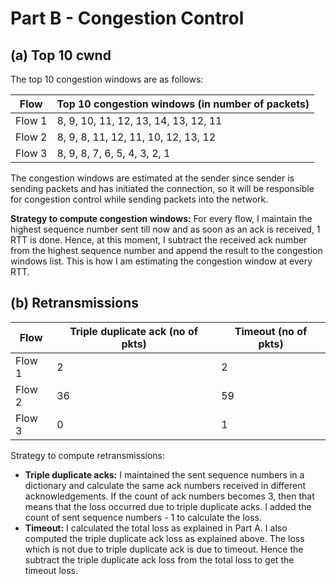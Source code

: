 # Part B - Congestion Control

## (a) Top 10 cwnd
The top 10 congestion windows are as follows:

| Flow | Top 10 congestion windows (in number of packets) |
| --- | --- | 
| Flow 1 | 8, 9, 10, 11, 12, 13, 14, 13, 12, 11 | 
| Flow 2 | 8, 9, 8, 11, 12, 11, 10, 12, 13, 12 | 
| Flow 3 | 8, 9, 8, 7, 6, 5, 4, 3, 2, 1 | 

The congestion windows are estimated at the sender since sender is sending packets and has initiated the connection, so it will be responsible for congestion control while sending packets into the network.

**Strategy to compute congestion windows:**
For every flow, I maintain the highest sequence number sent till now and as soon as an ack is received, 1 RTT is done. Hence, at this moment, I subtract the received ack number from the highest sequence number and append the result to the congestion windows list. This is how I am estimating the congestion window at every RTT.

## (b) Retransmissions
| Flow | Triple duplicate ack (no of pkts) | Timeout (no of pkts) |
| --- | --- | --- |
| Flow 1 | 2 | 2 |
| Flow 2 | 36 | 59 |
| Flow 3 | 0 | 1 |

Strategy to compute retransmissions:

* **Triple duplicate acks:** I maintained the sent sequence numbers in a dictionary and calculate the same ack numbers received in different acknowledgements. If the count of ack numbers becomes 3, then that means that the loss occurred due to triple duplicate acks. I added the count of sent sequence numbers - 1 to calculate the loss.
* **Timeout:** I calculated the total loss as explained in Part A. I also computed the triple duplicate ack loss as explained above. The loss which is not due to triple duplicate ack is due to timeout. Hence the subtract the triple duplicate ack loss from the total loss to get the timeout loss.